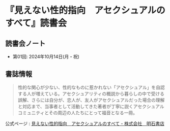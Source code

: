 # 『見えない性的指向　アセクシュアルのすべて』読書会

## 読書会ノート
- 第01回: 2024年10月14日(月・祝)

## 書誌情報
> 性的な関心が少ない、性的なものに惹かれない「アセクシュアル」を自認する人が増えている。アセクシュアリティの概説から暮らしの中で受ける誤解、さらには自分が、恋人が、友人がアセクシュアルだった場合の理解と対応まで、当事者として活動してきた著者が丁寧に説くアセクシュアルコミュニティとその周辺の人たちにとって福音となる一冊。

公式ページ
:  [見えない性的指向　アセクシュアルのすべて - 株式会社　明石書店](https://www.akashi.co.jp/book/b453977.html)
